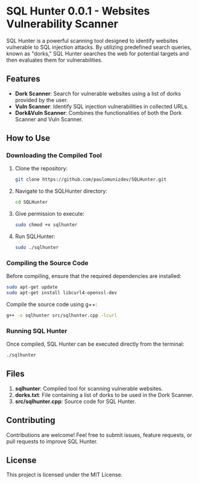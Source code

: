 # SQL Hunter 0.0.1 - Websites Vulnerability Scanner

SQL Hunter is a powerful scanning tool designed to identify websites vulnerable to SQL injection attacks. By utilizing predefined search queries, known as "dorks," SQL Hunter searches the web for potential targets and then evaluates them for vulnerabilities.

## Features

- **Dork Scanner**: Search for vulnerable websites using a list of dorks provided by the user.
- **Vuln Scanner**: Identify SQL injection vulnerabilities in collected URLs.
- **Dork&Vuln Scanner**: Combines the functionalities of both the Dork Scanner and Vuln Scanner.

## How to Use

### Downloading the Compiled Tool

1. Clone the repository:
   ```bash
   git clone https://github.com/paulomunizdev/SQLHunter.git
   ```
2. Navigate to the SQLHunter directory:
   ```bash
   cd SQLHunter
   ```
3. Give permission to execute:
   ```bash
   sudo chmod +x sqlhunter
   ```
4. Run SQLHunter:
   ```bash
   sudo ./sqlhunter
   ```

### Compiling the Source Code

Before compiling, ensure that the required dependencies are installed:
```bash
sudo apt-get update
sudo apt-get install libcurl4-openssl-dev
```

Compile the source code using g++:
```bash
g++ -o sqlhunter src/sqlhunter.cpp -lcurl
```

### Running SQL Hunter

Once compiled, SQL Hunter can be executed directly from the terminal:
```bash
./sqlhunter
```

## Files

1. **sqlhunter**: Compiled tool for scanning vulnerable websites.
2. **dorks.txt**: File containing a list of dorks to be used in the Dork Scanner.
3. **src/sqlhunter.cpp**: Source code for SQL Hunter.

## Contributing

Contributions are welcome! Feel free to submit issues, feature requests, or pull requests to improve SQL Hunter.

## License

This project is licensed under the MIT License.
